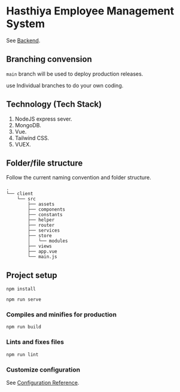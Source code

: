 # Hasthiya Employee Management System

See [Backend](https://github.com/thenuka99/EmployeeManagementSystem-Backend).
## Branching convension

`main` branch will be used to deploy production releases.

 use Individual branches to do your own coding.
## Technology (Tech Stack)

1. NodeJS express sever.
1. MongoDB.
1. Vue.
1. Tailwind CSS.
1. VUEX.

## Folder/file structure

Follow the current naming convention and folder structure.

~~~
.
└── client
    └── src
        ├── assets
        ├── components
        ├── constants
        ├── helper
        ├── router
        ├── services
        ├── store
        │   └── modules
        ├── views
        ├── app.vue
        └── main.js

~~~

## Project setup
```
npm install
```
```
npm run serve
```

### Compiles and minifies for production
```
npm run build
```

### Lints and fixes files
```
npm run lint
```

### Customize configuration
See [Configuration Reference](https://cli.vuejs.org/config/).

